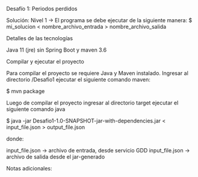 Desafío 1: Periodos perdidos

Solución: Nivel 1 -> El programa se debe ejecutar de la siguiente manera: $ mi_solucion < nombre_archivo_entrada > nombre_archivo_salida

Detalles de las tecnologías

Java 11 (jre) sin Spring Boot y maven 3.6

Compilar y ejecutar el proyecto

Para compilar el proyecto se requiere Java y Maven instalado. Ingresar al directorio /Desafio1  ejecutar el siguiente comando maven:

$ mvn package

Luego de compilar el proyecto ingresar al directorio target ejecutar el siguiente comando java

$ java -jar Desafio1-1.0-SNAPSHOT-jar-with-dependencies.jar < input_file.json > output_file.json

donde:

input_file.json -> archivo de entrada, desde servicio GDD
input_file.json -> archivo de salida desde el jar-generado

Notas adicionales:

